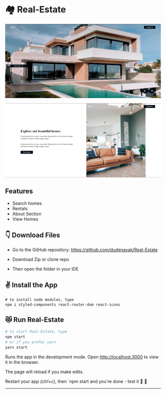 # 🏘 Real-Estate


![Home](src/images/ss1.png)

![Home](src/images/ss2.png)

## Features

* Search homes <br>
* Rentals <br>
* About Section <br>
* View Homes <br>

## 👇 Download Files
* Go to the GitHub repository: https://github.com/dudenayak/Real-Estate
* Download Zip or clone repo

* Then open the folder in your IDE 

## ✌️ Install the App

```shell
# to install node modules, type 
npm i styled-components react-router-dom react-icons
```

## 😻 Run Real-Estate

```bash
# to start Real-Estate, type
npm start
# or if you prefer yarn
yarn start
```
Runs the app in the development mode.
Open [http://localhost:3000](http://localhost:3000) to view it in the browser.

The page will reload if you make edits.

Restart your app *(ctrl+c),* then `npm start and you're done - test it 🖖 🎉

---

